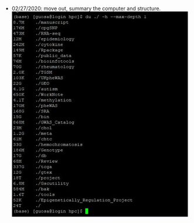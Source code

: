 
* 02/27/2020: move out, summary the computer and structure.
![](./image/2020-MCRI-moveout-memo.JPG)

